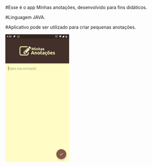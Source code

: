 #Esse é o app Minhas anotações, desenvolvido para fins didáticos.

#Linguagem JAVA.

#Aplicativo pode ser utilizado para criar pequenas anotações.

<img src="Screenshot/app_minhas_anotacoes.jpeg" width="200" heidth="300">
